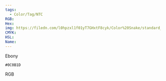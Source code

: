 ```yaml
---
tags:
  - Color/Tag/NTC
RGB:
Hex:
img: https://filedn.com/l0hpzxl1f01yT7GHxtF8cyk/Color%20Snake/standard_csv_to_svg/%23/0C0B1D.svg
CMYK:
HSL:
Name:
---
```

Ebony
```palette
#0C0B1D
```
RGB

